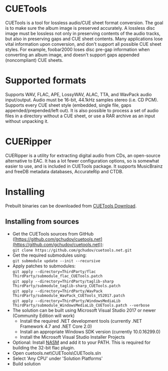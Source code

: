 # CUETools
CUETools is a tool for lossless audio/CUE sheet format conversion. The goal is to make sure the album image is preserved accurately. A lossless disc image must be lossless not only in preserving contents of the audio tracks, but also in preserving gaps and CUE sheet contents. Many applications lose vital information upon conversion, and don't support all possible CUE sheet styles. For example, foobar2000 loses disc pre-gap information when converting an album image, and doesn't support gaps appended (noncompliant) CUE sheets.
# Supported formats
Supports WAV, FLAC, APE, LossyWAV, ALAC, TTA, and WavPack audio input/output. Audio must be 16-bit, 44.1kHz samples stereo (i.e. CD PCM). Supports every CUE sheet style (embedded, single file, gaps appended/prepended/left out). It is also possible to process a set of audio files in a directory without a CUE sheet, or use a RAR archive as an input without unpacking it.
# CUERipper
CUERipper is a utility for extracting digital audio from CDs, an open-source alternative to EAC. It has a lot fewer configuration options, so is somewhat easier to use, and is included in CUETools package. It supports MusicBrainz and freeDB metadata databases, AccurateRip and CTDB.
# Installing
Prebuilt binaries can be downloaded from [CUETools Download](http://cue.tools/wiki/CUETools_Download).
## Installing from sources
* Get the CUETools sources from GitHub ([https://github.com/gchudov/cuetools.net](https://github.com/gchudov/cuetools.net)):  
`git clone https://github.com/gchudov/cuetools.net.git`
* Get the required submodules using:  
`git submodule update --init --recursive`
* Apply patches to submodules:  
`git apply --directory=ThirdParty/flac ThirdParty/submodule_flac_CUETools.patch`  
`git apply --directory=ThirdParty/taglib-sharp ThirdParty/submodule_taglib-sharp_CUETools.patch`  
`git apply --directory=ThirdParty/WavPack ThirdParty/submodule_WavPack_CUETools_VS2017.patch`  
`git apply --directory=ThirdParty/WindowsMediaLib ThirdParty/submodule_WindowsMediaLib_CUETools.patch --verbose`
* The solution can be built using Microsoft Visual Studio 2017 or newer (Community Edition will work)
  * Install the required .NET development tools (currently .NET Framework 4.7 and .NET Core 2.0)
  * Install an appropriate Windows SDK version (currently 10.0.16299.0)
  * Install the Microsoft Visual Studio Installer Projects
* Optional: Install [NASM](https://www.nasm.us/) and add it to your PATH. This is required for building the 32-bit flac plugin.
* Open cuetools.net\CUETools\CUETools.sln
* Select 'Any CPU' under 'Solution Platforms'
* Build solution
